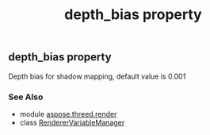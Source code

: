 ﻿---
title: depth_bias property
second_title: Aspose.3D for Python via .NET API References
description: 
type: docs
weight: 40
url: /python-net/aspose.threed.render/renderervariablemanager/depth_bias/
is_root: false
---

## depth_bias property


Depth bias for shadow mapping, default value is 0.001

### See Also
* module [aspose.threed.render](../../)
* class [RendererVariableManager](/3d/python-net/aspose.threed.render/renderervariablemanager)

